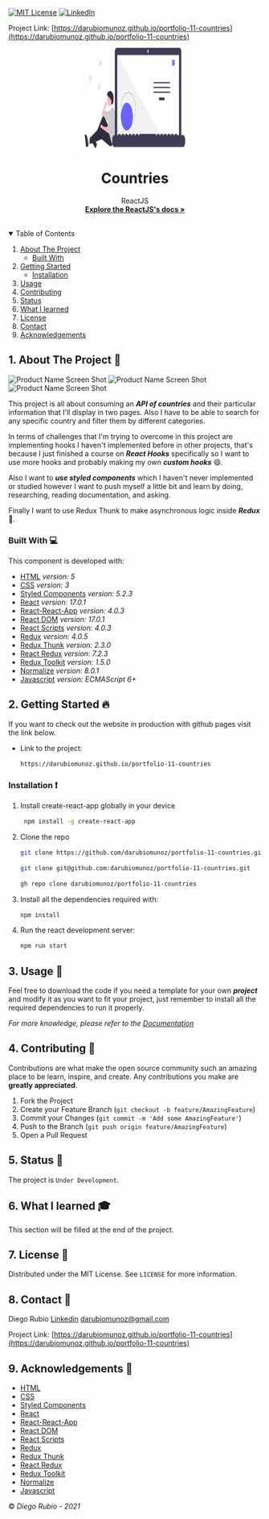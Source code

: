 [![MIT License][license-shield]][license-url]
[![LinkedIn][linkedin-shield]][linkedin-url]

<!-- PROJECT LOGO -->
Project Link: [https://darubiomunoz.github.io/portfolio-11-countries](https://darubiomunoz.github.io/portfolio-11-countries)
<br />
<p align="center">
  <a href="https://darubiomunoz.github.io/portfolio-11-countries">
    <img src="./src/assets/images/readme-logo.svg" alt="Logo" width="200" height="200">
  </a>
  <h1 align="center">Countries</h1>
  <p align="center">
    ReactJS
    <br />
    <a href="https://reactjs.org/docs/getting-started.html"><strong>Explore the ReactJS's docs »</strong></a>
    <br />
    <br />
  </p>
</p>

<!-- TABLE OF CONTENTS -->
<details open="open">
  <summary>Table of Contents</summary>
  <ol>
    <li>
      <a href="#about-the-project">About The Project</a>
      <ul>
        <li><a href="#built-with">Built With</a></li>
      </ul>
    </li>
    <li>
      <a href="#getting-started">Getting Started</a>
      <ul>
        <li><a href="#installation">Installation</a></li>
      </ul>
    </li>
    <li><a href="#usage">Usage</a></li>
    <li><a href="#contributing">Contributing</a></li>
    <li><a href="#status">Status</a></li>
    <li><a href="#what-i-learned">What I learned</a></li>
    <li><a href="#license">License</a></li>
    <li><a href="#contact">Contact</a></li>
    <li><a href="#acknowledgements">Acknowledgements</a></li>
  </ol>
</details>

<!-- ABOUT THE PROJECT -->
## 1. About The Project :round_pushpin:

![Product Name Screen Shot][product-screenshot]
![Product Name Screen Shot][product-screenshot-frontend]
![Product Name Screen Shot][product-screenshot-mobile]

This project is all about consuming an ***API of countries*** and their particular information that I'll display in two pages. Also I have to be able to search for any specific country and filter them by different categories.

In terms of challenges that I'm trying to overcome in this project are implementing hooks I haven't implemented before in other projects, that's because I just finished a course on ***React Hooks*** specifically so I want to use more hooks and probably making my own ***custom hooks*** :smile:.

Also I want to ***use styled components*** which I haven't never implemented or studied however I want to push myself a little bit and learn by doing, researching, reading documentation, and asking.

Finally I want to use Redux Thunk to make asynchronous logic inside ***Redux*** :stars:.

### Built With :computer:

This component is developed with:

* [HTML](https://developer.mozilla.org/en-US/docs/Web/Guide/HTML/HTML5) _version: 5_
* [CSS](https://developer.mozilla.org/en-US/docs/Web/CSS/Reference) _version: 3_
* [Styled Components](https://styled-components.com/) _version: 5.2.3_
* [React](https://reactjs.org/) _version: 17.0.1_
* [React-React-App](https://create-react-app.dev/) _version: 4.0.3_
* [React DOM](https://reactjs.org/docs/react-dom.html) _version: 17.0.1_
* [React Scripts](https://create-react-app.dev/docs/available-scripts/) _version: 4.0.3_
* [Redux](https://redux.js.org/) _version: 4.0.5_
* [Redux Thunk](https://redux.js.org/) _version: 2.3.0_
* [React Redux](https://react-redux.js.org/) _version: 7.2.3_
* [Redux Toolkit](https://redux-toolkit.js.org/) _version: 1.5.0_
* [Normalize](https://necolas.github.io/normalize.css/) _version: 8.0.1_
* [Javascript](https://developer.mozilla.org/en-US/docs/Web/javascript) _version: ECMAScript 6+_

<!-- GETTING STARTED -->
## 2. Getting Started :fire:

If you want to check out the website in production with github pages visit the link below.

* Link to the project:
  ```sh
  https://darubiomunoz.github.io/portfolio-11-countries
  ```

### Installation  :exclamation:

1. Install create-react-app globally in your device
   ```sh
    npm install -g create-react-app
   ```

2. Clone the repo
   ```sh
   git clone https://github.com/darubiomunoz/portfolio-11-countries.git
   ```
   ```sh
   git clone git@github.com:darubiomunoz/portfolio-11-countries.git
   ```
   ```sh
   gh repo clone darubiomunoz/portfolio-11-countries
   ```

3. Install all the dependencies required with:
   ```sh
   npm install
   ```

4. Run the react development server:
    ```sh
    npm run start
    ```
<!-- USAGE EXAMPLES -->
## 3. Usage :star2:

Feel free to download the code if you need a template for your own ***project*** and modify it as you want to fit your project, just remember to install all the required dependencies to run it properly.

_For more knowledge, please refer to the [Documentation](https://reactjs.org/)_

<!-- CONTRIBUTING -->
## 4. Contributing :tada:

Contributions are what make the open source community such an amazing place to be learn, inspire, and create. Any contributions you make are **greatly appreciated**.

1. Fork the Project
2. Create your Feature Branch (`git checkout -b feature/AmazingFeature`)
3. Commit your Changes (`git commit -m 'Add some AmazingFeature'`)
4. Push to the Branch (`git push origin feature/AmazingFeature`)
5. Open a Pull Request

<!-- Status -->
## 5. Status :memo:

The project is `Under Development`.

<!-- WHAT I LEARNED -->
<!--
Use this section to recap over some of your major learnings while working through this project. Writing these out and providing code samples of areas you want to highlight is a great way to reinforce your own knowledge.
 -->
## 6. What I learned :mortar_board:

This section will be filled at the end of the project.

<!-- Well, as I expected, implementing Redux by myself for the first time was really confusing even when a made a course about **Redux**. I spend so much time trying to learn about Redux and its environment, the learning curve it's actually quite long because it isn't only Redux if not **React Redux**, **Redux Toolkit**, and **Redux Thunk** that I didn't used in this project but I will in the next personal project so that I dive more into the understand of Redux.

**I struggle a lot using Redux toolkit** at first, but later in the project I found the biggest wall that was **writing the reducer functions** inside of the store's slices to filter the list of job offers by categories. I was able to find a way to finish the reducer function by **reading much of the Redux and Redux Toolkit documentation**, **reading some articles** I found on the internet, and **searching on google a lot**.

These are some fractions of code where I struggled and came up with solutions.

```
  const initialState = {
    isActive: false,
    roles: [],
    levels: [],
    languages: [],
    tools: [],
  };
```

```
  filterByRoles: (state, action) => {
      const { roles } = action.payload;
      
      if (roles.length > 0) return state.filter((joboffer) => roles.includes(joboffer.role));
    },
    filterByLevels: (state, action) => {
      const { levels } = action.payload;

      if (levels.length > 0) return state.filter((joboffer) => levels.includes(joboffer.level));
    },
    filterByLanguages: (state, action) => {
      const { languages } = action.payload;

      if (languages.length > 0) return state.filter(joboffer => languages.every(item => joboffer.languages.includes(item)));
    },
    filterByTools: (state, action) => {
      const { tools } = action.payload;

      if (tools.length > 0) return state.filter(joboffer => tools.every(item => joboffer.tools.includes(item)));
    }
  }
```

```
  const handleDeleteFilter = (event) => {
    const category = event.target.parentNode.firstChild.firstChild.data;

    dispatch(deleteCategory({ category }));

    dispatch(noFiltersApplied());

    if (!roles.includes(category) && roles.length > 0) dispatch(filterByRoles({ roles }));
    if (!levels.includes(category) && levels.length > 0) dispatch(filterByLevels({ levels }));
    if (!languages.includes(category) && languages.length > 0)
      dispatch(filterByLanguages({ languages }));
    if (!tools.includes(category) && tools.length > 0)
      dispatch(filterByTools({ tools }));
  };
``` -->

<!-- LICENSE -->
## 7. License :memo:

Distributed under the MIT License. See `LICENSE` for more information.

<!-- CONTACT -->
## 8. Contact :e-mail:

Diego Rubio
[Linkedin](https://www.linkedin.com/in/darmdev/)
darubiomunoz@gmail.com

Project Link: [https://darubiomunoz.github.io/portfolio-11-countries](https://darubiomunoz.github.io/portfolio-11-countries)

<!-- ACKNOWLEDGEMENTS -->
## 9. Acknowledgements :clap:


* [HTML](https://developer.mozilla.org/en-US/docs/Web/Guide/HTML/HTML5)
* [CSS](https://developer.mozilla.org/en-US/docs/Web/CSS/Reference)
* [Styled Components](https://styled-components.com/)
* [React](https://reactjs.org/)
* [React-React-App](https://create-react-app.dev/)
* [React DOM](https://reactjs.org/docs/react-dom.html)
* [React Scripts](https://create-react-app.dev/docs/available-scripts/)
* [Redux](https://redux.js.org/)
* [Redux Thunk](https://redux.js.org/)
* [React Redux](https://react-redux.js.org/)
* [Redux Toolkit](https://redux-toolkit.js.org/)
* [Normalize](https://necolas.github.io/normalize.css/)
* [Javascript](https://developer.mozilla.org/en-US/docs/Web/javascript)

:copyright: _Diego Rubio - 2021_

<!-- MARKDOWN LINKS & IMAGES -->
<!-- https://www.markdownguide.org/basic-syntax/#reference-style-links -->

[license-shield]: https://img.shields.io/github/license/othneildrew/Best-README-Template.svg?style=for-the-badge
[license-url]: https://github.com/darubiomunoz/portfolio-06-profilecardcomponent/blob/master/LICENSE
[linkedin-shield]: https://img.shields.io/badge/-LinkedIn-black.svg?style=for-the-badge&logo=linkedin&colorB=555
[linkedin-url]: https://www.linkedin.com/in/darmdev/
[product-screenshot]: ./src/assets/images/code.png/
[product-screenshot-frontend]: ./src/assets/images/desktop_screenshot.png
[product-screenshot-mobile]: ./src/assets/images/mobile_screenshot.png